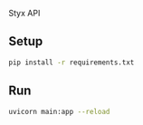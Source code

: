 Styx API

## Setup

```bash
pip install -r requirements.txt
```

## Run

```bash
uvicorn main:app --reload
```
